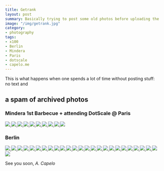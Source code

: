 ```yaml
---
title: Getrank
layout: post
summary: Basically trying to post some old photos before uploading the more recent ones
image: "/img/getrank.jpg"
category: 
- photography
tags:
- x100
- Berlin
- Mindera
- Paris
- dotscale
- capelo.me
---
```


This is what happens when one spends a lot of time without posting stuff: no text and

## a spam of archived photos

### Mindera 1st Barbecue + attending DotScale @ Paris

<a href="https://www.flickr.com/photos/acapelo/19645451159" target="_blank">
    <img src="https://c1.staticflickr.com/1/437/19645451159_9ea35a84e9_b.jpg" />
</a>

<a href="https://www.flickr.com/photos/acapelo/19832028585" target="_blank">
    <img src="https://c1.staticflickr.com/1/262/19832028585_c2cbabda51_b.jpg" />
</a>

<a href="https://www.flickr.com/photos/acapelo/19805883086" target="_blank">
    <img src="https://c1.staticflickr.com/1/292/19805883086_a87ab69c08_b.jpg" />
</a>

<a href="https://www.flickr.com/photos/acapelo/19644017120" target="_blank">
    <img src="https://c1.staticflickr.com/1/294/19644017120_709988a63e_b.jpg" />
</a>

<a href="https://www.flickr.com/photos/acapelo/19211162363" target="_blank">
    <img src="https://c1.staticflickr.com/1/431/19211162363_42c167fe58_b.jpg" />
</a>

<a href="https://www.flickr.com/photos/acapelo/19805940276" target="_blank">
    <img src="https://c1.staticflickr.com/1/415/19805940276_26cf39bc7d_b.jpg" />
</a>

<a href="https://www.flickr.com/photos/acapelo/19824843922" target="_blank">
    <img src="https://c1.staticflickr.com/1/346/19824843922_7ee76e593c_b.jpg" />
</a>

<a href="https://www.flickr.com/photos/acapelo/19832155785" target="_blank">
    <img src="https://c2.staticflickr.com/4/3822/19832155785_5c8a98e41d_b.jpg" />
</a>

<a href="https://www.flickr.com/photos/acapelo/19209599484" target="_blank">
    <img src="https://c1.staticflickr.com/1/419/19209599484_589f5b1e07_b.jpg" />
</a>

<a href="https://www.flickr.com/photos/acapelo/19805980976/sizes/l" target="_blank">
    <img src="https://c1.staticflickr.com/1/490/19805980976_f02ef2f455_b.jpg" />
</a>


### Berlin

<a href="https://www.flickr.com/photos/acapelo/19645035059" target="_blank">
    <img src="https://c1.staticflickr.com/1/395/19645035059_6da9e2d838_b.jpg" />
</a>

<a href="https://www.flickr.com/photos/acapelo/19805467746/" target="_blank">
    <img src="https://c1.staticflickr.com/1/259/19805467746_c7e27d8373_b.jpg" />
</a>

<a href="https://www.flickr.com/photos/acapelo/19643643418/" target="_blank">
    <img src="https://c1.staticflickr.com/1/449/19643643418_f10684a310_b.jpg" />
</a>


<a href="https://www.flickr.com/photos/acapelo/19805493176" target="_blank">
    <img src="https://c1.staticflickr.com/1/266/19805493176_a317fc570f_b.jpg" />
</a>


<a href="https://www.flickr.com/photos/acapelo/19824318742" target="_blank">
    <img src="https://c1.staticflickr.com/1/271/19824318742_d0596d2dea_b.jpg" />
</a>

<a href="https://www.flickr.com/photos/acapelo/19805535916" target="_blank">
    <img src="https://c1.staticflickr.com/1/480/19805535916_2e4292e9bd_b.jpg" />
</a>

<a href="https://www.flickr.com/photos/acapelo/19831741725" target="_blank">
    <img src="https://c1.staticflickr.com/1/261/19831741725_7d29a60514_b.jpg" />
</a>

<a href="https://www.flickr.com/photos/acapelo/19643730830" target="_blank">
    <img src="https://c1.staticflickr.com/1/398/19643730830_f4065282a3_b.jpg" />
</a>

<a href="https://www.flickr.com/photos/acapelo/19831767905" target="_blank">
    <img src="https://c1.staticflickr.com/1/349/19831767905_19637f5362_b.jpg" />
</a>

<a href="https://www.flickr.com/photos/acapelo/19645173789/" target="_blank">
    <img src="https://c1.staticflickr.com/1/486/19645173789_3c70451415_b.jpg" />
</a>

<a href="https://www.flickr.com/photos/acapelo/19643765980" target="_blank">
    <img src="https://c2.staticflickr.com/4/3830/19643765980_9bb09164c9_b.jpg" />
</a>

<a href="https://www.flickr.com/photos/acapelo/19831802795/" target="_blank">
    <img src="https://c2.staticflickr.com/4/3763/19831802795_e06315b8c2_b.jpg" />
</a>

<a href="https://www.flickr.com/photos/acapelo/19824453222/" target="_blank">
    <img src="https://c1.staticflickr.com/1/397/19824453222_98b6288d20_b.jpg" />
</a>

<a href="https://www.flickr.com/photos/acapelo/19209207914/" target="_blank">
    <img src="https://c1.staticflickr.com/1/428/19209207914_629e4c41d8_b.jpg" />
</a>

<a href="https://www.flickr.com/photos/acapelo/19209221274/" target="_blank">
    <img src="https://c1.staticflickr.com/1/542/19209221274_314d9374a9_b.jpg" />
</a>

<a href="https://www.flickr.com/photos/acapelo/19210995993/" target="_blank">
    <img src="https://c2.staticflickr.com/4/3809/19210995993_90e34f35c5_b.jpg" />
</a>

<a href="https://www.flickr.com/photos/acapelo/19209283464/" target="_blank">
    <img src="https://c1.staticflickr.com/1/408/19209283464_332660501e_b.jpg" />
</a>

<a href="https://www.flickr.com/photos/acapelo/19211043883/" target="_blank">
    <img src="https://c2.staticflickr.com/4/3685/19211043883_60fdaa4621_h.jpg" />
</a>

<a href="https://www.flickr.com/photos/acapelo/19806159756/" target="_blank">
    <img src="https://c1.staticflickr.com/1/448/19806159756_a2e7464a43_b.jpg" />
</a>

<a href="https://www.flickr.com/photos/acapelo/19211395943" target="_blank">
    <img src="https://c1.staticflickr.com/1/350/19211395943_aea98403e5_b.jpg" />
</a>

<a href="https://www.flickr.com/photos/acapelo/19209755984" target="_blank">
    <img src="https://c1.staticflickr.com/1/562/19209755984_d491f34c9f_b.jpg" />
</a>

<a href="https://www.flickr.com/photos/acapelo/19211493413" target="_blank">
    <img src="https://c2.staticflickr.com/4/3682/19211493413_d34a528ccf_b.jpg" />
</a>

<a href="https://www.flickr.com/photos/acapelo/19209783164" target="_blank">
    <img src="https://c1.staticflickr.com/1/263/19209783164_d80b330306_b.jpg" />
</a>

<a href="https://www.flickr.com/photos/acapelo/19644453980" target="_blank">
    <img src="https://c1.staticflickr.com/1/422/19644453980_160de5255e_b.jpg" />
</a>

<a href="https://www.flickr.com/photos/acapelo/19806323896/sizes/l" target="_blank">
    <img src="https://c1.staticflickr.com/1/324/19806323896_ed1f931a95_b.jpg" />
</a>

<a href="https://www.flickr.com/photos/acapelo/19806311036/sizes/l" target="_blank">
    <img src="https://c1.staticflickr.com/1/394/19806311036_7e4b0869d6_b.jpg" />
</a>

See you soon,
*A. Capelo*
